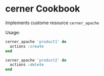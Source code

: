 # cerner Cookbook

Implements custome resource `cerner_apache`

Usage:

``` ruby
cerner_apache 'product1' do
  actions :create
end
```

``` ruby
cerner_apache 'product2' do
  actions :delete
end
```

